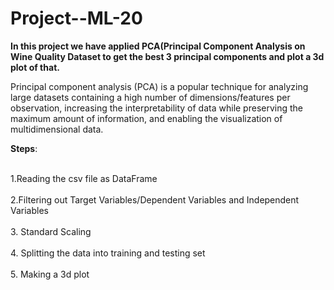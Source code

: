 # Project--ML-20

<table>

**In this project we have applied PCA(Principal Component Analysis on Wine Quality Dataset to get the best 3 principal components and plot a 3d plot of that.**

Principal component analysis (PCA) is a popular technique for analyzing large datasets containing a high number of dimensions/features per observation, increasing the interpretability of data while preserving the maximum amount of information, and enabling the visualization of multidimensional data.


**Steps**:<br></br>

1.Reading the csv file as DataFrame<br></br>
2.Filtering out Target Variables/Dependent Variables and Independent Variables<br></br>
3. Standard Scaling<br></br>
4. Splitting the data into training and testing set<br></br>
5. Making a 3d plot<br></br>
  
</table>
